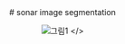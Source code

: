 <div align="center">
# sonar image segmentation

![그림1](https://user-images.githubusercontent.com/52238766/212093279-3233945f-866b-49d3-abb6-8ec396caae8d.png)
</>
